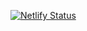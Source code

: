 [![Netlify Status](https://api.netlify.com/api/v1/badges/249724dd-9349-46b4-8aef-cbe050701660/deploy-status)](https://app.netlify.com/sites/jessambrose/deploys)
